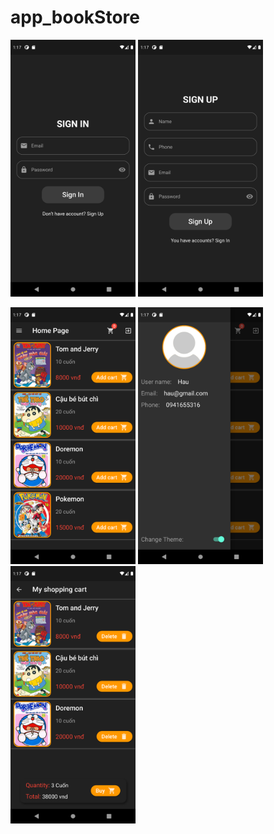 # app_bookStore

<p>
  <img src ="https://github.com/ThanhHau99/app_bookStore/blob/main/book_store_app/preview/sign_in.png" width = 200 heigth = 250>
  <img src ="https://github.com/ThanhHau99/app_bookStore/blob/main/book_store_app/preview/sign_up.png" width = 200 heigth = 250>
  </p>
  
  <p>
  <img src ="https://github.com/ThanhHau99/app_bookStore/blob/main/book_store_app/preview/home_page.png" width = 200 heigth = 250>
  <img src ="https://github.com/ThanhHau99/app_bookStore/blob/main/book_store_app/preview/infor_user.png" width = 200 heigth = 250>
  <img src ="https://github.com/ThanhHau99/app_bookStore/blob/main/book_store_app/preview/my_cart.png" width = 200 heigth = 250>
  </p>
